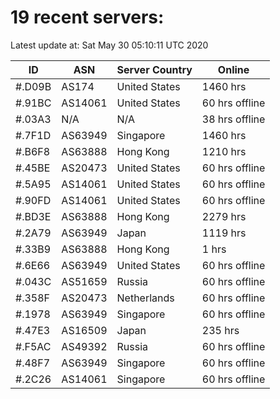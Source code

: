 # 19 recent servers:

Latest update at: Sat May 30 05:10:11 UTC 2020

| ID | ASN | Server Country | Online |
| -- | --- | -------------- | ------ |
| #.D09B | AS174 | United States | 1460 hrs |
| #.91BC | AS14061 | United States | 60 hrs offline |
| #.03A3 | N/A | N/A | 38 hrs offline |
| #.7F1D | AS63949 | Singapore | 1460 hrs |
| #.B6F8 | AS63888 | Hong Kong | 1210 hrs |
| #.45BE | AS20473 | United States | 60 hrs offline |
| #.5A95 | AS14061 | United States | 60 hrs offline |
| #.90FD | AS14061 | United States | 60 hrs offline |
| #.BD3E | AS63888 | Hong Kong | 2279 hrs |
| #.2A79 | AS63949 | Japan | 1119 hrs |
| #.33B9 | AS63888 | Hong Kong | 1 hrs |
| #.6E66 | AS63949 | United States | 60 hrs offline |
| #.043C | AS51659 | Russia | 60 hrs offline |
| #.358F | AS20473 | Netherlands | 60 hrs offline |
| #.1978 | AS63949 | Singapore | 60 hrs offline |
| #.47E3 | AS16509 | Japan | 235 hrs |
| #.F5AC | AS49392 | Russia | 60 hrs offline |
| #.48F7 | AS63949 | Singapore | 60 hrs offline |
| #.2C26 | AS14061 | Singapore | 60 hrs offline |

